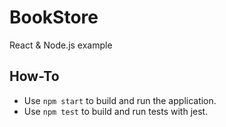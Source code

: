 # BookStore
React &amp; Node.js example

## How-To

- Use `npm start` to build and run the application.
- Use `npm test` to build and run tests with jest.